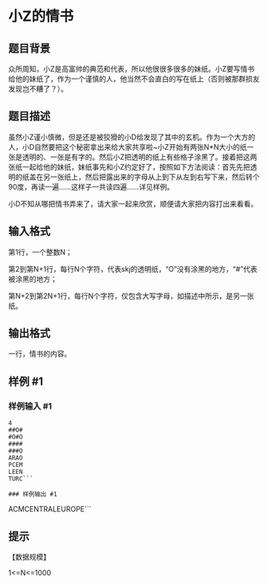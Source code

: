 # 小Z的情书

## 题目背景

众所周知，小Z是高富帅的典范和代表，所以他很很多很多的妹纸。小Z要写情书给他的妹纸了，作为一个谨慎的人，他当然不会直白的写在纸上（否则被那群损友发现岂不糟了？）。


## 题目描述

虽然小Z谨小慎微，但是还是被狡猾的小D给发现了其中的玄机。作为一个大方的人，小D自然要把这个秘密拿出来给大家共享啦~小Z开始有两张N\*N大小的纸一张是透明的、一张是有字的。然后小Z把透明的纸上有些格子涂黑了。接着把这两张纸一起给他的妹纸，妹纸事先和小Z约定好了，按照如下方法阅读：首先先把透明的纸盖在另一张纸上，然后把露出来的字母从上到下从左到右写下来，然后转个90度，再读一遍……这样子一共读四遍……详见样例。

小D不知从哪把情书弄来了，请大家一起来欣赏，顺便请大家把内容打出来看看。


## 输入格式

第1行，一个整数N；

第2到第N+1行，每行N个字符，代表skj的透明纸，“O”没有涂黑的地方，“#”代表被涂黑的地方；

第N+2到第2N+1行，每行N个字符，仅包含大写字母，如描述中所示，是另一张纸。


## 输出格式

一行，情书的内容。


## 样例 #1

### 样例输入 #1
```
4
##O#
#O#O
####
###O
ARAO
PCEM
LEEN
TURC```

### 样例输出 #1

```
ACMCENTRALEUROPE```

## 提示

【数据规模】

1<=N<=1000

